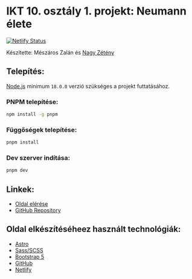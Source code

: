 # IKT 10. osztály 1. projekt: Neumann élete

[![Netlify Status](https://api.netlify.com/api/v1/badges/7ac19de1-4f5a-4f7c-bf9b-9adcd0c45193/deploy-status)](https://app.netlify.com/sites/neumann/deploys)

Készítette: Mészáros Zalán és [Nagy Zétény](https://znagy.hu)

## Telepítés:

[Node.js](https://nodejs.org/en) minimum `18.0.0` verzió szükséges a projekt futtatásához.

### PNPM telepítése:

```bash
npm install -g pnpm
```

### Függőségek telepítése:

```bash
pnpm install
```

### Dev szerver indítása:

```bash
pnpm dev
```

## Linkek:

- [Oldal elérése](https://neumann.znagy.hu)
- [GitHub Repository](https://github.com/stay-js/neumann)

## Oldal elkészítéséheez használt technológiák:

- [Astro](https://astro.build)
- [Sass/SCSS](https://sass-lang.com)
- [Bootstrap 5](https://getbootstrap.com)
- [GitHub](https://github.com)
- [Netlify](https://www.netlify.com)
